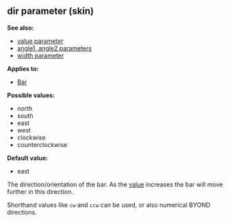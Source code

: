 ## dir parameter (skin)
**See also:**
+   [value parameter](/ref/%7Bskin%7D/param/angle.md) 
+   [angle1, angle2 parameters](/ref/%7Bskin%7D/param/angle.md) 
+   [width parameter](/ref/%7Bskin%7D/param/width.md) 
<!-- -->
**Applies to:**
+   [Bar](/ref/%7Bskin%7D/control/bar.md) 
<!-- -->
**Possible values:**
+   north
+   south
+   east
+   west
+   clockwise
+   counterclockwise
<!-- -->
**Default value:**
+   east


The direction/orientation of the bar. As the
[value](/ref/%7Bskin%7D/param/value.md) increases the bar will move
further in this direction. 

Shorthand values like `cw` and `ccw`
can be used, or also numerical BYOND directions.